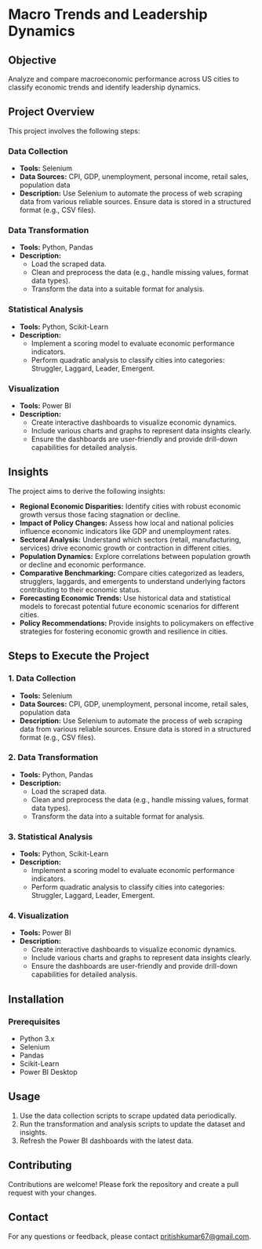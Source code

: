 # Macro Trends and Leadership Dynamics

## Objective
Analyze and compare macroeconomic performance across US cities to classify economic trends and identify leadership dynamics.

## Project Overview
This project involves the following steps:

### Data Collection
- **Tools:** Selenium
- **Data Sources:** CPI, GDP, unemployment, personal income, retail sales, population data
- **Description:** Use Selenium to automate the process of web scraping data from various reliable sources. Ensure data is stored in a structured format (e.g., CSV files).

### Data Transformation
- **Tools:** Python, Pandas
- **Description:**
  - Load the scraped data.
  - Clean and preprocess the data (e.g., handle missing values, format data types).
  - Transform the data into a suitable format for analysis.

### Statistical Analysis
- **Tools:** Python, Scikit-Learn
- **Description:**
  - Implement a scoring model to evaluate economic performance indicators.
  - Perform quadratic analysis to classify cities into categories: Struggler, Laggard, Leader, Emergent.

### Visualization
- **Tools:** Power BI
- **Description:**
  - Create interactive dashboards to visualize economic dynamics.
  - Include various charts and graphs to represent data insights clearly.
  - Ensure the dashboards are user-friendly and provide drill-down capabilities for detailed analysis.

## Insights
The project aims to derive the following insights:

- **Regional Economic Disparities:** Identify cities with robust economic growth versus those facing stagnation or decline.
- **Impact of Policy Changes:** Assess how local and national policies influence economic indicators like GDP and unemployment rates.
- **Sectoral Analysis:** Understand which sectors (retail, manufacturing, services) drive economic growth or contraction in different cities.
- **Population Dynamics:** Explore correlations between population growth or decline and economic performance.
- **Comparative Benchmarking:** Compare cities categorized as leaders, strugglers, laggards, and emergents to understand underlying factors contributing to their economic status.
- **Forecasting Economic Trends:** Use historical data and statistical models to forecast potential future economic scenarios for different cities.
- **Policy Recommendations:** Provide insights to policymakers on effective strategies for fostering economic growth and resilience in cities.

## Steps to Execute the Project

### 1. Data Collection
- **Tools:** Selenium
- **Data Sources:** CPI, GDP, unemployment, personal income, retail sales, population data
- **Description:** Use Selenium to automate the process of web scraping data from various reliable sources. Ensure data is stored in a structured format (e.g., CSV files).

### 2. Data Transformation
- **Tools:** Python, Pandas
- **Description:**
  - Load the scraped data.
  - Clean and preprocess the data (e.g., handle missing values, format data types).
  - Transform the data into a suitable format for analysis.

### 3. Statistical Analysis
- **Tools:** Python, Scikit-Learn
- **Description:**
  - Implement a scoring model to evaluate economic performance indicators.
  - Perform quadratic analysis to classify cities into categories: Struggler, Laggard, Leader, Emergent.

### 4. Visualization
- **Tools:** Power BI
- **Description:**
  - Create interactive dashboards to visualize economic dynamics.
  - Include various charts and graphs to represent data insights clearly.
  - Ensure the dashboards are user-friendly and provide drill-down capabilities for detailed analysis.

## Installation

### Prerequisites
- Python 3.x
- Selenium
- Pandas
- Scikit-Learn
- Power BI Desktop

## Usage
1. Use the data collection scripts to scrape updated data periodically.
2. Run the transformation and analysis scripts to update the dataset and insights.
3. Refresh the Power BI dashboards with the latest data.

## Contributing
Contributions are welcome! Please fork the repository and create a pull request with your changes.

## Contact
For any questions or feedback, please contact pritishkumar67@gmail.com.
